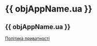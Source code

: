 # {{ objAppName.ua }}

## {{ objAppName.ua }}
[Політика приватності](/privacy-policy.md ':class=btn')